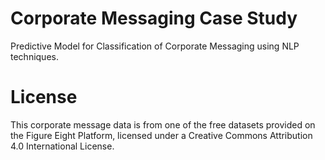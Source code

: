 # Corporate Messaging Case Study
Predictive Model for Classification of Corporate Messaging using NLP techniques.

# License
This corporate message data is from one of the free datasets provided on the Figure Eight Platform, licensed under a Creative Commons Attribution 4.0 International License.
